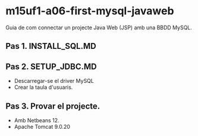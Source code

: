 # m15uf1-a06-first-mysql-javaweb
Guia de com connectar un projecte Java Web (JSP) amb una BBDD MySQL.

## Pas 1. INSTALL_SQL.MD

## Pas 2. SETUP_JDBC.MD
* Descarregar-se el driver MySQL
* Crear la taula d'usuaris.

## Pas 3. Provar el projecte.
* Amb Netbeans 12.
* Apache Tomcat 9.0.20
